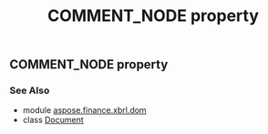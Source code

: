 ﻿---
title: COMMENT_NODE property
second_title: Aspose.Finance for Python via .NET API References
description: 
type: docs
weight: 60
url: /python-net/aspose.finance.xbrl.dom/document/comment_node/
is_root: false
---

## COMMENT_NODE property


### See Also
* module [aspose.finance.xbrl.dom](../../)
* class [Document](/finance/python-net/aspose.finance.xbrl.dom/document)
